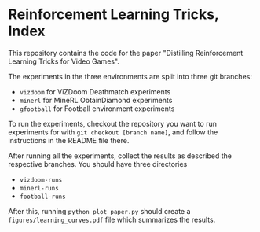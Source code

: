 # Reinforcement Learning Tricks, Index

This repository contains the code for the paper "Distilling Reinforcement Learning Tricks for Video Games".

The experiments in the three environments are split into three git branches:

- `vizdoom` for ViZDoom Deathmatch experiments
- `minerl` for MineRL ObtainDiamond experiments
- `gfootball` for Football environment experiments

To run the experiments, checkout the repository you want to run experiments for with `git checkout [branch name]`,
and follow the instructions in the README file there.

After running all the experiments, collect the results as described the respective branches. You should have
three directories

- `vizdoom-runs`
- `minerl-runs`
- `football-runs`

After this, running `python plot_paper.py` should create a `figures/learning_curves.pdf` file which summarizes
the results.
